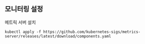 
## 모니터링 설정 ##

메트릭 서버 설치
```
kubectl apply -f https://github.com/kubernetes-sigs/metrics-server/releases/latest/download/components.yaml
```
